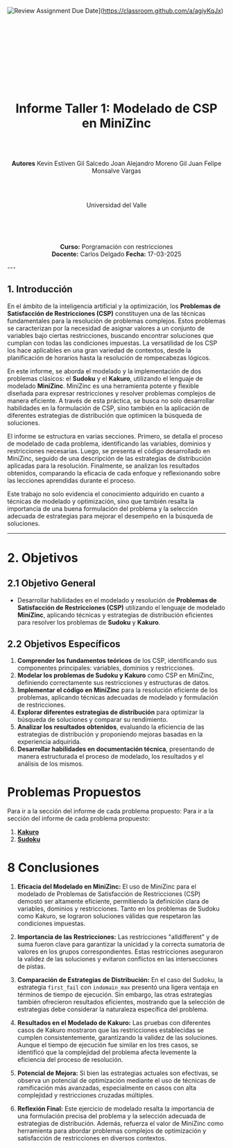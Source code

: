 ![Review Assignment Due Date](https://classroom.github.com/assets/deadline-readme-button-22041afd0340ce965d47ae6ef1cefeee28c7c493a6346c4f15d667ab976d596c.svg)](https://classroom.github.com/a/agiyKqJx)

<div style="text-align: center; margin-top: 200px;">

# Informe Taller 1: Modelado de CSP en MiniZinc

<br><br>

**Autores**
Kevin Estiven Gil Salcedo
Joan Alejandro Moreno Gil
Juan Felipe Monsalve Vargas

<br><br>

Universidad del Valle

<br><br><br>

**Curso:** Porgramación con restricciones  
**Docente:** Carlos Delgado 
**Fecha:** 17-03-2025

</div>
---

## 1. Introducción

En el ámbito de la inteligencia artificial y la optimización, los **Problemas de Satisfacción de Restricciones (CSP)** constituyen una de las técnicas fundamentales para la resolución de problemas complejos. Estos problemas se caracterizan por la necesidad de asignar valores a un conjunto de variables bajo ciertas restricciones, buscando encontrar soluciones que cumplan con todas las condiciones impuestas. La versatilidad de los CSP los hace aplicables en una gran variedad de contextos, desde la planificación de horarios hasta la resolución de rompecabezas lógicos.

En este informe, se aborda el modelado y la implementación de dos problemas clásicos: el **Sudoku** y el **Kakuro**, utilizando el lenguaje de modelado **MiniZinc**. MiniZinc es una herramienta potente y flexible diseñada para expresar restricciones y resolver problemas complejos de manera eficiente. A través de esta práctica, se busca no solo desarrollar habilidades en la formulación de CSP, sino también en la aplicación de diferentes estrategias de distribución que optimicen la búsqueda de soluciones.

El informe se estructura en varias secciones. Primero, se detalla el proceso de modelado de cada problema, identificando las variables, dominios y restricciones necesarias. Luego, se presenta el código desarrollado en MiniZinc, seguido de una descripción de las estrategias de distribución aplicadas para la resolución. Finalmente, se analizan los resultados obtenidos, comparando la eficacia de cada enfoque y reflexionando sobre las lecciones aprendidas durante el proceso.

Este trabajo no solo evidencia el conocimiento adquirido en cuanto a técnicas de modelado y optimización, sino que también resalta la importancia de una buena formulación del problema y la selección adecuada de estrategias para mejorar el desempeño en la búsqueda de soluciones.

---

# 2. Objetivos 

## 2.1 Objetivo General

- Desarrollar habilidades en el modelado y resolución de **Problemas de Satisfacción de Restricciones (CSP)** utilizando el lenguaje de modelado **MiniZinc**, aplicando técnicas y estrategias de distribución eficientes para resolver los problemas de **Sudoku** y **Kakuro**.

## 2.2 Objetivos Específicos

1. **Comprender los fundamentos teóricos** de los CSP, identificando sus componentes principales: variables, dominios y restricciones.
2. **Modelar los problemas de Sudoku y Kakuro** como CSP en MiniZinc, definiendo correctamente sus restricciones y estructuras de datos.
3. **Implementar el código en MiniZinc** para la resolución eficiente de los problemas, aplicando técnicas adecuadas de modelado y formulación de restricciones.
4. **Explorar diferentes estrategias de distribución** para optimizar la búsqueda de soluciones y comparar su rendimiento.
5. **Analizar los resultados obtenidos**, evaluando la eficiencia de las estrategias de distribución y proponiendo mejoras basadas en la experiencia adquirida.
6. **Desarrollar habilidades en documentación técnica**, presentando de manera estructurada el proceso de modelado, los resultados y el análisis de los mismos.

# Problemas Propuestos
Para ir a la sección del informe de cada problema propuesto:
Para ir a la sección del informe de cada problema propuesto:

1. [**Kakuro**](./docs/kakuro.md)
2. [**Sudoku**](./docs/sudoku.md)

# 8 Conclusiones
1. **Eficacia del Modelado en MiniZinc:**
   El uso de MiniZinc para el modelado de Problemas de Satisfacción de Restricciones (CSP) demostó ser altamente eficiente, permitiendo la definición clara de variables, dominios y restricciones. Tanto en los problemas de Sudoku como Kakuro, se lograron soluciones válidas que respetaron las condiciones impuestas.

2. **Importancia de las Restricciones:**
   Las restricciones "alldifferent" y de suma fueron clave para garantizar la unicidad y la correcta sumatoria de valores en los grupos correspondientes. Estas restricciones aseguraron la validez de las soluciones y evitaron conflictos en las intersecciones de pistas.

3. **Comparación de Estrategias de Distribución:**
   En el caso del Sudoku, la estrategia `first_fail` con `indomain_max` presentó una ligera ventaja en términos de tiempo de ejecución. Sin embargo, las otras estrategias también ofrecieron resultados eficientes, mostrando que la selección de estrategias debe considerar la naturaleza específica del problema.

4. **Resultados en el Modelado de Kakuro:**
   Las pruebas con diferentes casos de Kakuro mostraron que las restricciones establecidas se cumplen consistentemente, garantizando la validez de las soluciones. Aunque el tiempo de ejecución fue similar en los tres casos, se identificó que la complejidad del problema afecta levemente la eficiencia del proceso de resolución.

5. **Potencial de Mejora:**
   Si bien las estrategias actuales son efectivas, se observa un potencial de optimización mediante el uso de técnicas de ramificación más avanzadas, especialmente en casos con alta complejidad y restricciones cruzadas múltiples.

6. **Reflexión Final:**
   Este ejercicio de modelado resalta la importancia de una formulación precisa del problema y la selección adecuada de estrategias de distribución. Además, refuerza el valor de MiniZinc como herramienta para abordar problemas complejos de optimización y satisfacción de restricciones en diversos contextos.